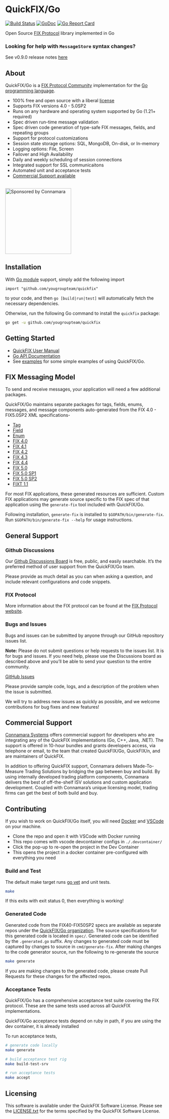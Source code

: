 # QuickFIX/Go

[![Build Status](https://github.com/yougroupteam/quickfix/workflows/CI/badge.svg)](https://github.com/yougroupteam/quickfix/actions) [![GoDoc](https://godoc.org/github.com/yougroupteam/quickfix?status.png)](https://godoc.org/github.com/yougroupteam/quickfix) [![Go Report Card](https://goreportcard.com/badge/github.com/yougroupteam/quickfix)](https://goreportcard.com/report/github.com/yougroupteam/quickfix)

Open Source [FIX Protocol](http://www.fixprotocol.org/) library implemented in Go

### Looking for help with `MessageStore` syntax changes?
See v0.9.0 release notes [here](https://github.com/yougroupteam/quickfix/releases/tag/v0.9.0)


## About
<p>QuickFIX/Go is a <a href="https://www.fixtrading.org/">FIX Protocol Community</a> implementation for the <a href="https://golang.org">Go programming language</a>.</p> 

<ul>
  <li>100% free and open source with a liberal <a href="https://github.com/yougroupteam/quickfix/blob/master/LICENSE.txt">license</a></li>
  <li>Supports FIX versions 4.0 - 5.0SP2</li>
  <li>Runs on any hardware and operating system supported by Go (1.21+ required)</li>
  <li>Spec driven run-time message validation</li>
  <li>Spec driven code generation of type-safe FIX messages, fields, and repeating groups</li>
  <li>Support for protocol customizations</li>
  <li>Session state storage options: SQL, MongoDB, On-disk, or In-memory</li>
  <li>Logging options: File, Screen</li>
  <li>Failover and High Availability</li>
  <li>Daily and weekly scheduling of session connections</li>
  <li>Integrated support for SSL communicaitons</li>
  <li>Automated unit and acceptance tests</li>
  <li><a href="https://www.connamara.com/">Commercial Support available</a></li>
</ul>

<br>
<img width="208" alt="Sponsored by Connamara" src="https://user-images.githubusercontent.com/3065126/282546730-16220337-4960-48ae-8c2f-760fbaedb135.png">

## Installation

With [Go module](https://github.com/golang/go/wiki/Modules) support, simply add the following import

```
import "github.com/yougroupteam/quickfix"
```

to your code, and then `go [build|run|test]` will automatically fetch the necessary dependencies.

Otherwise, run the following Go command to install the `quickfix` package:

```sh
go get -u github.com/yougroupteam/quickfix
```

## Getting Started

* [QuickFIX User Manual](http://quickfixgo.org/docs)
* [Go API Documentation](https://godoc.org/github.com/yougroupteam/quickfix)
* See [examples](https://github.com/quickfixgo/examples) for some simple examples of using QuickFIX/Go.

## FIX Messaging Model
To send and receive messages, your application will need a few additional packages.

QuickFIX/Go maintains separate packages for tags, fields, enums, messages, and message components auto-generated from the FIX 4.0 - FIX5.0SP2 XML specifications-

* [Tag](https://github.com/quickfixgo/tag)
* [Field](https://github.com/quickfixgo/field)
* [Enum](https://github.com/quickfixgo/enum)
* [FIX 4.0](https://github.com/quickfixgo/fix40)
* [FIX 4.1](https://github.com/quickfixgo/fix41)
* [FIX 4.2](https://github.com/quickfixgo/fix42)
* [FIX 4.3](https://github.com/quickfixgo/fix43)
* [FIX 4.4](https://github.com/quickfixgo/fix44)
* [FIX 5.0](https://github.com/quickfixgo/fix50)
* [FIX 5.0 SP1](https://github.com/quickfixgo/fix50sp1)
* [FIX 5.0 SP2](https://github.com/quickfixgo/fix50sp2)
* [FIXT 1.1](https://github.com/quickfixgo/fixt11)

For most FIX applications, these generated resources are sufficient. Custom FIX applications may generate source specific to the FIX spec of that application using the `generate-fix` tool included with QuickFIX/Go.

Following installation, `generate-fix` is installed to `$GOPATH/bin/generate-fix`. Run `$GOPATH/bin/generate-fix --help` for usage instructions.

## General Support
<h3>Github Discussions</h3>

<p>Our <a href="https://github.com/yougroupteam/quickfix/discussions/categories/q-a">Github Discussions Board</a> is free, public, and easily searchable. It’s the preferred method of user support from the QuickFIX/Go team.

<p>Please provide as much detail as you can when asking a question, and include relevant configurations and code snippets.</p>

<h3>FIX Protocol</h3>

<p>More information about the FIX protocol can be found at the <a href="http://fixtradingcommunity.org">FIX Protocol website</a>.

<h3>Bugs and Issues</h3>

<p>Bugs and issues can be submitted by anyone through our GitHub repository issues list.</p>

<p><strong>Note:</strong> Please do not submit questions or help requests to the issues list. It is for bugs and issues. If you need help, please use the Discussions board as described above and you’ll be able to send your question to the entire community.</p>

<p><a href="https://github.com/yougroupteam/quickfix/issues">GitHub Issues</a></p>

<p>Please provide sample code, logs, and a description of the problem when the issue is submitted.</p>

<p>We will try to address new issues as quickly as possible, and we welcome contributions for bug fixes and new features!</p>

## Commercial Support
<p><a href="https://connamara.com">Connamara Systems</a> offers commercial support for developers who are integrating any of the QuickFIX implementations (Go, C++, Java, .NET). The support is offered in 10-hour bundles and grants developers access, via telephone or email, to the team that created QuickFIX/Go, QuickFIX/n, and are maintainers of QuickFIX.</p>

<p>In addition to offering QuickFIX support, Connamara delivers Made-To-Measure Trading Solutions by bridging the gap between buy and build. By using internally developed trading platform components, Connamara delivers the best of off-the-shelf ISV solutions and custom application development. Coupled with Connamara’s unique licensing model, trading firms can get the best of both build and buy.</p>


## Contributing

If you wish to work on QuickFIX/Go itself, you will need [Docker](https://docs.docker.com/get-docker/) and [VSCode](https://code.visualstudio.com/download) on your machine.

* Clone the repo and open it with VSCode with Docker running
* This repo comes with vscode devcontainer configs in `./.devcontainer/`
* Click the pop-up to re-open the project in the Dev Container
* This opens the project in a docker container pre-configured with everything you need

### Build and Test

The default make target runs [go vet](https://godoc.org/golang.org/x/tools/cmd/vet) and unit tests.

```sh
make
```

If this exits with exit status 0, then everything is working!

### Generated Code

Generated code from the FIX40-FIX50SP2 specs are available as separate repos under the [QuickFIX/Go organization](https://github.com/quickfixgo).  The source specifications for this generated code is located in `spec/`.  Generated code can be identified by the `.generated.go` suffix.  Any changes to generated code must be captured by changes to source in `cmd/generate-fix`.  After making changes to the code generator source, run the following to re-generate the source

```sh
make generate
```

If you are making changes to the generated code, please create Pull Requests for these changes for the affected repos.

### Acceptance Tests

QuickFIX/Go has a comprehensive acceptance test suite covering the FIX protocol.  These are the same tests used across all QuickFIX implementations.

QuickFIX/Go acceptance tests depend on ruby in path, if you are using the dev container, it is already installed

To run acceptance tests,

```sh
# generate code locally
make generate

# build acceptance test rig
make build-test-srv

# run acceptance tests
make accept
```

## Licensing

This software is available under the QuickFIX Software License. Please see the [LICENSE.txt](https://github.com/yougroupteam/quickfix/blob/main/LICENSE.txt) for the terms specified by the QuickFIX Software License.
